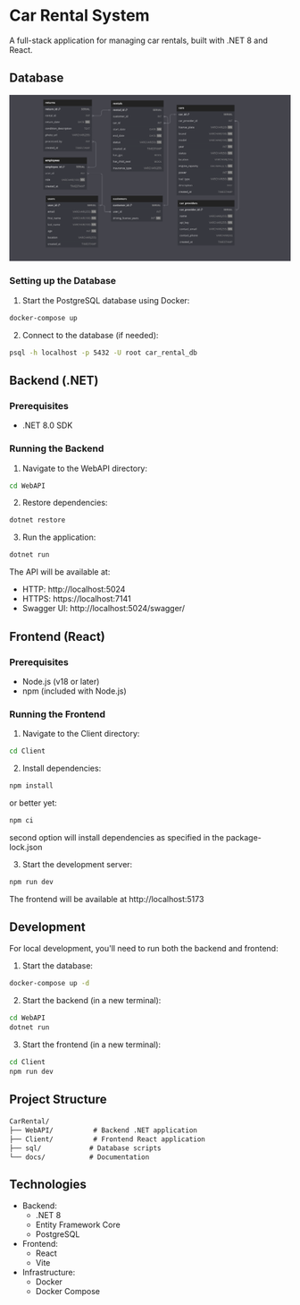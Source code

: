 # Car Rental System

A full-stack application for managing car rentals, built with .NET 8 and React.

## Database
![alt text](docs/img/database_schema.png)

### Setting up the Database
1. Start the PostgreSQL database using Docker:
```bash
docker-compose up
```

2. Connect to the database (if needed):
```bash
psql -h localhost -p 5432 -U root car_rental_db
```

## Backend (.NET)

### Prerequisites
- .NET 8.0 SDK

### Running the Backend
1. Navigate to the WebAPI directory:
```bash
cd WebAPI
```

2. Restore dependencies:
```bash
dotnet restore
```

3. Run the application:
```bash
dotnet run
```

The API will be available at:
- HTTP: http://localhost:5024
- HTTPS: https://localhost:7141
- Swagger UI: http://localhost:5024/swagger/

## Frontend (React)

### Prerequisites
- Node.js (v18 or later)
- npm (included with Node.js)

### Running the Frontend
1. Navigate to the Client directory:
```bash
cd Client
```

2. Install dependencies:
```bash
npm install
```
or better yet:
```bash
npm ci
```
second option will install dependencies as specified in the package-lock.json

3. Start the development server:
```bash
npm run dev
```

The frontend will be available at http://localhost:5173

## Development

For local development, you'll need to run both the backend and frontend:

1. Start the database:
```bash
docker-compose up -d
```

2. Start the backend (in a new terminal):
```bash
cd WebAPI
dotnet run
```

3. Start the frontend (in a new terminal):
```bash
cd Client
npm run dev
```

## Project Structure
```
CarRental/
├── WebAPI/          # Backend .NET application
├── Client/          # Frontend React application
├── sql/            # Database scripts
└── docs/           # Documentation
```

## Technologies
- Backend:
  - .NET 8
  - Entity Framework Core
  - PostgreSQL
- Frontend:
  - React
  - Vite
- Infrastructure:
  - Docker
  - Docker Compose
  